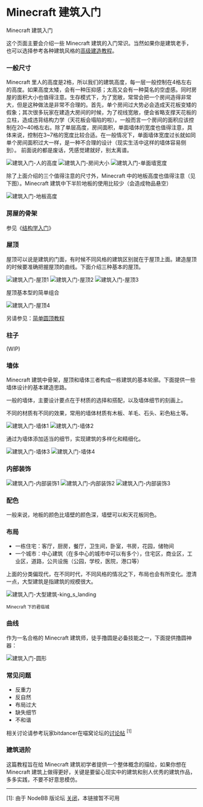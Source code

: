 # Minecraft 建筑入门

Minecraft 建筑入门

这个页面主要会介绍一些 Minecraft 建筑的入门常识。当然如果你是建筑老手，也可以选择参考各种建筑风格的[高级建造教程](space/building/building-style)。

### 一般尺寸

Minecraft 里人的高度是2格，所以我们的建筑高度，每一层一般控制在4格左右的高度。如果高度太矮，会有一种压抑感；太高又会有一种莫名的空虚感。同时房屋的面积大小也值得注意。生存模式下，为了宽敞，常常会把一个房间造得非常大，但是这种做法是非常不合理的。首先，单个房间过大势必会造成天花板变矮的假象；其次很多玩家在建造大房间的时候，为了视线宽敞，便会省略支撑天花板的立柱，造成违背结构力学（天花板会塌陷的啦）。一般而言一个房间的面积应该控制在20\~40格左右。除了单层高度，房间面积，单面墙体的宽度也值得注意，具体来说，控制在3\~7格的宽度比较合适。在一般情况下，单面墙体宽度过长就如同单个房间面积过大一样，是一种不合理的设计（现实生活中这样的墙体容易侧到）。 前面说的都是废话，凭感觉建就好，别太离谱。

![建筑入门-人的高度](../../assets/images/building-tutorial/TooltipFilter.png)    ![建筑入门-房间大小](../../assets/images/building-tutorial/建筑入门-房间大小.png)    ![建筑入门-单面墙宽度](../../assets/images/building-tutorial/建筑入门-单面墙宽度.png)

除了上面介绍的三个值得注意的尺寸外，Minecraft 中的地板高度也值得注意（见下图）。Minecraft 建筑中下半阶地板的使用比较少（会造成物品悬空）

![建筑入门-地板高度](../../assets/images/building-tutorial/建筑入门-地板高度.png)

### 房屋的骨架

参见《[结构学入门](space/building/architechture-introduction)》

### 屋顶

屋顶可以说是建筑的门面，有时候不同风格的建筑区别就在于屋顶上面。建造屋顶的时候要准确把握屋顶的曲线。下面介绍三种基本的屋顶。

![建筑入门-屋顶1](../../assets/images/building-tutorial/建筑入门-屋顶1.png)    ![建筑入门-屋顶2](../../assets/images/building-tutorial/建筑入门-屋顶2.png)    ![建筑入门-屋顶3](../../assets/images/building-tutorial/建筑入门-屋顶3.png)

屋顶基本型的简单组合

![建筑入门-屋顶4](../../assets/images/building-tutorial/建筑入门-屋顶4.png)

另请参见：[简单圆顶教程](space/building/tutorial-dome)

### 柱子

(WIP)

### 墙体

Minecraft 建筑中骨架，屋顶和墙体三者构成一栋建筑的基本轮廓。下面提供一些墙体设计的基本建造思路。

一般的墙体，主要设计要点在于材质的选择和搭配，以及墙体细节的刻画上。

不同的材质有不同的效果，常用的墙体材质有木板、羊毛、石头、彩色粘土等。

![建筑入门-墙体1](../../assets/images/building-tutorial/建筑入门-墙体1.png)    ![建筑入门-墙体2](../../assets/images/building-tutorial/建筑入门-墙体2.png)

通过为墙体添加适当的细节，实现建筑的多样化和精细化。

![建筑入门-墙体3](../../assets/images/building-tutorial/建筑入门-墙体3.png)    ![建筑入门-墙体4](../../assets/images/building-tutorial/建筑入门-墙体4.png)

### 内部装饰

![建筑入门-内部装饰1](../../assets/images/building-tutorial/建筑入门-内部装饰1.jpg)    ![建筑入门-内部装饰2](../../assets/images/building-tutorial/建筑入门-内部装饰2.jpg)    ![建筑入门-内部装饰3](../../assets/images/building-tutorial/建筑入门-内部装饰3.jpg)

### 配色

一般来说，地板的颜色比墙壁的颜色深，墙壁可以和天花板同色。

### 布局

- 一栋住宅：客厅，厨房，餐厅，卫生间，卧室，书房，花园，储物间
- 一个城市：中心建筑（在多中心的城市中可以有多个），住宅区，商业区，工业区，道路，公共设施（公园，学校，医院，港口等）

上面的分类偏现代，在不同时代，不同风格的情况之下，布局也会有所变化。澄清一点，大型建筑是指建筑的规模很大。

![建筑入门-大型建筑-king_s_landing](../../assets/images/building-tutorial/建筑入门-大型建筑-king_s_landing.jpg)

<sup>Minecraft 下的君临城<sup>

### 曲线

作为一名合格的 Minecraft 建筑师，徒手撸圆是必备技能之一，下面提供撸圆神器：

![建筑入门-圆形](../../assets/images/building-tutorial/建筑入门-圆形.jpg)

### 常见问题

- 反重力
- 反自然
- 布局过大
- 缺失细节
- 不和谐

相关讨论请参考玩家bitdancer在喵窝论坛的[讨论帖](https://bbs.nyaa.cat/topic/95/%E4%BD%9C%E4%B8%BA%E4%B8%80%E4%B8%AA%E4%B8%9A%E4%BD%99mc%E5%BB%BA%E7%AD%91%E5%B8%88%E5%AF%B9%E5%96%B5%E6%9C%8D%E7%9A%84%E5%BB%BA%E7%AD%91%E8%AF%84%E4%BB%B7) <sup>[1]</sup>

### 建筑进阶

这篇教程旨在给 Minecraft 建筑初学者提供一个整体概念的描绘，如果你想在 Minecraft 建筑上做得更好，关键是要留心现实中的建筑和别人优秀的建筑作品，多多实践，不要不好意思模仿。

----

[1]: 由于 NodeBB 版论坛 [关闭](https://wiki.nyaa.cat/changelog)，本链接暂不可用